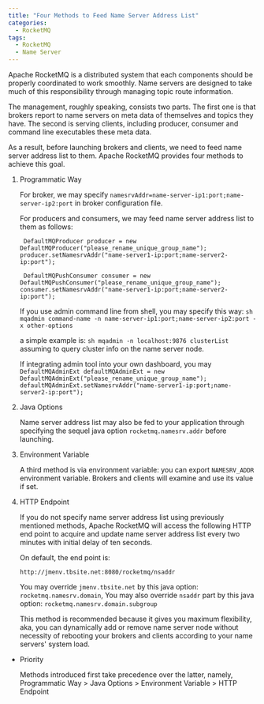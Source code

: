 ```yaml
---
title: "Four Methods to Feed Name Server Address List"
categories:
  - RocketMQ
tags:
  - RocketMQ
  - Name Server
---
```


Apache RocketMQ is a distributed system that each components should be properly coordinated to work smoothly. Name 
servers are designed to take much of this responsibility through managing topic route information.

The management, roughly speaking, consists two parts. The first one is that brokers report to name servers on meta data
of themselves and topics they have. The second is serving clients, including producer, consumer and command line
 executables these meta data.

As a result, before launching brokers and clients, we need to feed name server address list to them. Apache RocketMQ 
provides four methods to achieve this goal.

1. Programmatic Way

   For broker, we may specify `namesrvAddr=name-server-ip1:port;name-server-ip2:port` in broker configuration file.
   
   For producers and consumers, we may feed name server address list to them as follows:
   
   `
   DefaultMQProducer producer = new DefaultMQProducer("please_rename_unique_group_name");
   producer.setNamesrvAddr("name-server1-ip:port;name-server2-ip:port");`
   
   `
   DefaultMQPushConsumer consumer = new DefaultMQPushConsumer("please_rename_unique_group_name");
   consumer.setNamesrvAddr("name-server1-ip:port;name-server2-ip:port");`
   
   If you use admin command line from shell, you may specify this way:
   `sh mqadmin command-name -n name-server-ip1:port;name-server-ip2:port -x other-options`
   
   a simple example is:
   `sh mqadmin -n localhost:9876 clusterList`
   assuming to query cluster info on the name server node.
   
   If integrating admin tool into your own dashboard, you may
   `DefaultMQAdminExt defaultMQAdminExt = new DefaultMQAdminExt("please_rename_unique_group_name");
    defaultMQAdminExt.setNamesrvAddr("name-server1-ip:port;name-server2-ip:port");`
    
    
2. Java Options

    Name server address list may also be fed to your application through specifying the sequel java option 
    `rocketmq.namesrv.addr` before launching.
    
3. Environment Variable

   A third method is via environment variable: you can export `NAMESRV_ADDR` environment variable. Brokers and clients 
   will examine and use its value if set.
    
    
4. HTTP Endpoint

    If you do not specify name server address list using previously mentioned methods, Apache RocketMQ will access
     the following HTTP end point to acquire and update name server address list every two minutes with initial delay of
     ten seconds.
    
    On default, the end point is:
    
    `http://jmenv.tbsite.net:8080/rocketmq/nsaddr`
    
    You may override `jmenv.tbsite.net` by this java option: `rocketmq.namesrv.domain`,
    You may also override `nsaddr` part by this java option: `rocketmq.namesrv.domain.subgroup`
    
    This method is recommended because it gives you maximum flexibility, aka, you can dynamically add or 
    remove name server node without necessity of rebooting your brokers and clients according to your name servers'
    system load.
     
     
*  Priority

    Methods introduced first take precedence over the latter, namely,
    Programmatic Way > Java Options > Environment Variable > HTTP Endpoint